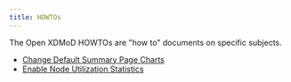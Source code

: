 ```yaml
---
title: HOWTOs
---
```


The Open XDMoD HOWTOs are "how to" documents on specific subjects.

- [Change Default Summary Page Charts](howto-summary-charts.html)
- [Enable Node Utilization Statistics](howto-node-utilization.html)
